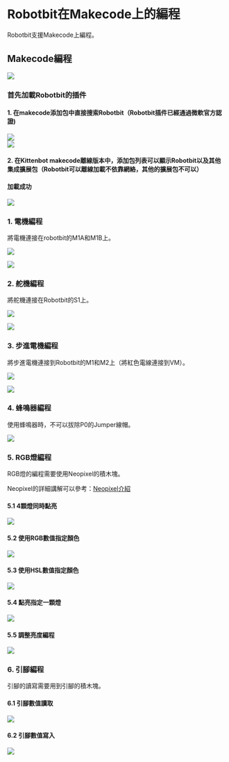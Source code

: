 # Robotbit在Makecode上的編程

Robotbit支援Makecode上編程。

## Makecode編程

![](../../functional_module/PWmodules/images/mcbanner.png)

### 首先加載Robotbit的插件

#### 1. 在makecode添加包中直接搜索Robotbit（Robotbit插件已經通過微軟官方認證)  
![](../image/38_01.png)          
![](../image/39_1.png)

#### 2. 在Kittenbot makecode離線版本中，添加包列表可以顯示Robotbit以及其他集成擴展包（Robotbit可以離線加載不依靠網絡，其他的擴展包不可以） 

#### 加載成功

![](../images/success.png)

### 1. 電機編程

將電機連接在robotbit的M1A和M1B上。

![](../image/motor_wire.png)

![](../image/robotbit_code1.png)

### 2. 舵機編程

將舵機連接在Robotbit的S1上。

![](../image/servo_wire.png)

![](../image/robotbit_code2.png)

### 3. 步進電機編程

將步進電機連接到Robotbit的M1和M2上（將紅色電線連接到VM）。

![](../image/stepper_wire.png)

![](../image/robotbit_code12.png)

### 4. 蜂鳴器編程

使用蜂鳴器時，不可以拔除P0的Jumper線帽。

![](../image/robotbit_code4.png)

### 5. RGB燈編程

RGB燈的編程需要使用Neopixel的積木塊。

Neopixel的詳細講解可以參考：[Neopixel介紹](../../accessories/LEDMatrix/LEDMatrixNeoPixel1)

#### 5.1 4顆燈同時點亮

![](../image/robotbit_code5.png)

#### 5.2 使用RGB數值指定顏色

![](../image/robotbit_code6.png)

#### 5.3 使用HSL數值指定顏色

![](../image/robotbit_code7.png)

#### 5.4 點亮指定一顆燈

![](../image/robotbit_code8.png)

#### 5.5 調整亮度編程

![](../image/robotbit_code9.png)

### 6. 引腳編程

引腳的讀寫需要用到引腳的積木塊。

#### 6.1 引腳數值讀取

![](../image/robotbit_code10.png)

#### 6.2 引腳數值寫入

![](../image/robotbit_code11.png)
